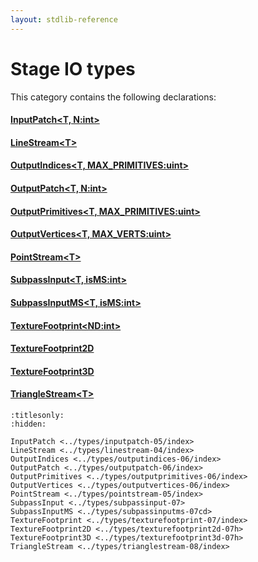 ```yaml
---
layout: stdlib-reference
---
```

# Stage IO types

This category contains the following declarations:

#### [InputPatch\<T, N:int\>](inputpatch-05/index.md)

#### [LineStream\<T\>](linestream-04/index.md)

#### [OutputIndices\<T, MAX\_PRIMITIVES:uint\>](outputindices-06/index.md)

#### [OutputPatch\<T, N:int\>](outputpatch-06/index.md)

#### [OutputPrimitives\<T, MAX\_PRIMITIVES:uint\>](outputprimitives-06/index.md)

#### [OutputVertices\<T, MAX\_VERTS:uint\>](outputvertices-06/index.md)

#### [PointStream\<T\>](pointstream-05/index.md)

#### [SubpassInput\<T, isMS:int\>](subpassinput-07.md)

#### [SubpassInputMS\<T, isMS:int\>](subpassinputms-07cd.md)

#### [TextureFootprint\<ND:int\>](texturefootprint-07/index.md)

#### [TextureFootprint2D](texturefootprint2d-07h.md)

#### [TextureFootprint3D](texturefootprint3d-07h.md)

#### [TriangleStream\<T\>](trianglestream-08/index.md)


```{toctree}
:titlesonly:
:hidden:

InputPatch <../types/inputpatch-05/index>
LineStream <../types/linestream-04/index>
OutputIndices <../types/outputindices-06/index>
OutputPatch <../types/outputpatch-06/index>
OutputPrimitives <../types/outputprimitives-06/index>
OutputVertices <../types/outputvertices-06/index>
PointStream <../types/pointstream-05/index>
SubpassInput <../types/subpassinput-07>
SubpassInputMS <../types/subpassinputms-07cd>
TextureFootprint <../types/texturefootprint-07/index>
TextureFootprint2D <../types/texturefootprint2d-07h>
TextureFootprint3D <../types/texturefootprint3d-07h>
TriangleStream <../types/trianglestream-08/index>
```

<script>
// Fix .md links to .html when on ReadTheDocs
if (window.location.hostname.includes('readthedocs') || 
    window.location.hostname.includes('rtfd.io')) {
  document.addEventListener('DOMContentLoaded', function() {
    const links = document.querySelectorAll('a');
    links.forEach(link => {
      if (link.getAttribute('href') && link.getAttribute('href').endsWith('.md')) {
        link.href = link.href.replace(/\.md($|#|\?)/, '.html$1');
      }
    });
  });
}
</script>
